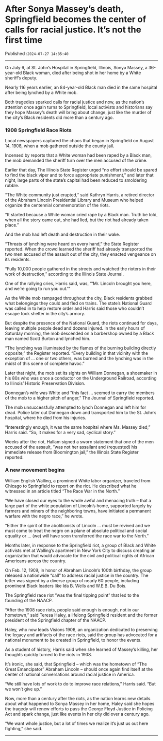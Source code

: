 # After Sonya Massey’s death, Springfield becomes the center of calls for racial justice. It’s not the first time

Published :`2024-07-27 14:35:40`

---

On July 6, at St. John’s Hospital in Springfield, Illinois, Sonya Massey, a 36-year-old Black woman, died after being shot in her home by a White sheriff’s deputy.

Nearly 116 years earlier, an 84-year-old Black man died in the same hospital after being lynched by a White mob.

Both tragedies sparked calls for racial justice and now, as the nation’s attention once again turns to Springfield, local activists and historians say they hope Massey’s death will bring about change, just like the murder of the city’s Black residents did more than a century ago.

### 1908 Springfield Race Riots

Local newspapers captured the chaos that began in Springfield on August 14, 1908, when a mob gathered outside the county jail.

Incensed by reports that a White woman had been raped by a Black man, the mob demanded the sheriff turn over the men accused of the crime.

Earlier that day, The Illinois State Register urged “no effort should be spared to find the black viper and to force appropriate punishment,” and later that night, large parts of the state’s capital had been reduced to smoldering rubble.

“The White community just erupted,” said Kathryn Harris, a retired director of the Abraham Lincoln Presidential Library and Museum who helped organize the centennial commemoration of the riots.

“It started because a White woman cried rape by a Black man. Truth be told, when all the story came out, she had lied, but the riot had already taken place.”

And the mob had left death and destruction in their wake.

“Threats of lynching were heard on every hand,” the State Register reported. When the crowd learned the sheriff had already transported the two men accused of the assault out of the city, they enacted vengeance on its residents.

“Fully 10,000 people gathered in the streets and watched the rioters in their work of destruction,” according to the Illinois State Journal.

One of the rallying cries, Harris said, was, “‘Mr. Lincoln brought you here, and we’re going to run you out.’”

As the White mob rampaged throughout the city, Black residents grabbed what belongings they could and fled on trains. The state’s National Guard was called in to help restore order and Harris said those who couldn’t escape took shelter in the city’s armory.

But despite the presence of the National Guard, the riots continued for days, leaving multiple people dead and dozens injured. In the early hours of Saturday morning, the mob descended on a barbershop owned by a Black man named Scott Burton and lynched him.

“The lynching was illuminated by the flames of the burning building directly opposite,” the Register reported. “Every building in that vicinity with the exception of … one or two others, was burned and the lynching was in the midst of this scene of complete havoc.”

Later that night, the mob set its sights on William Donnegan, a shoemaker in his 80s who was once a conductor on the Underground Railroad, according to Illinois’ Historic Preservation Division.

Donnegan’s wife was White and “this fact … seemed to carry the members of the mob to a higher pitch of anger,” The Journal of Springfield reported.

The mob unsuccessfully attempted to lynch Donnegan and left him for dead. Police later cut Donnegan down and transported him to the St. John’s hospital, where he died from his injuries.

“Interestingly enough, it was the same hospital where Ms. Massey died,” Harris said. “So, it makes for a very sad, cyclical story.”

Weeks after the riot, Hallam signed a sworn statement that one of the men accused of the assault, “was not her assailant and (requested) his immediate release from Bloomington jail,” the Illinois State Register reported.

### A new movement begins

William English Walling, a prominent White labor organizer, traveled from Chicago to Springfield to report on the riot. He described what he witnessed in an article titled “The Race War in the North.”

“We have closed our eyes to the whole awful and menacing truth – that a large part of the white population of Lincoln’s home, supported largely by farmers and miners of the neighboring towns, have initiated a permanent warfare with the negro race,” he wrote.

“Either the spirit of the abolitionists of Lincoln … must be revived and we must come to treat the negro on a plane of absolute political and social equality or … (we) will have soon transferred the race war to the North.”

Months later, in response to the Springfield riot, a group of Black and White activists met at Walling’s apartment in New York City to discuss creating an organization that would advocate for the civil and political rights of African Americans across the country.

On Feb. 12, 1909, in honor of Abraham Lincoln’s 100th birthday, the group released a nationwide “call” to address racial justice in the country. The letter was signed by a diverse group of nearly 60 people, including prominent Black leaders like Ida B. Wells and W.E.B. Du Bois.

The Springfield race riot “was the final tipping point” that led to the founding of the NAACP.

“After the 1908 race riots, people said enough is enough, not in our hometown,” said Teresa Haley, a lifelong Springfield resident and the former president of the Springfield chapter of the NAACP.

Haley, who now leads Visions 1908, an organization dedicated to preserving the legacy and artifacts of the race riots, said the group has advocated for a national monument to be created in Springfield, to honor the events.

As a student of history, Harris said when she learned of Massey’s killing, her thoughts quickly turned to the riots in 1908.

It’s ironic, she said, that Springfield – which was the hometown of “The Great Emancipator” Abraham Lincoln – should once again find itself at the center of national conversations around racial justice in America.

“We still have lots of work to do to improve race relations,” Harris said. “But we won’t give up.”

Now, more than a century after the riots, as the nation learns new details about what happened to Sonya Massey in her home, Haley said she hopes the tragedy will renew efforts to pass the George Floyd Justice in Policing Act and spark change, just like events in her city did over a century ago.

“We want whole justice, but a lot of times we realize it’s just us out here fighting,” she said.

---

